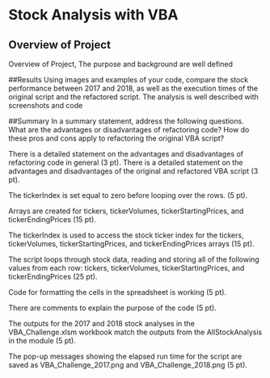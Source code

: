 # Stock Analysis with VBA

## Overview of Project
Overview of Project, The purpose and background are well defined

##Results
Using images and examples of your code, compare the stock performance between 2017 and 2018, as well as the execution times of the original script and the refactored script.
The analysis is well described with screenshots and code 

##Summary
In a summary statement, address the following questions.
What are the advantages or disadvantages of refactoring code?
How do these pros and cons apply to refactoring the original VBA script?

There is a detailed statement on the advantages and disadvantages of refactoring code in general (3 pt).
There is a detailed statement on the advantages and disadvantages of the original and refactored VBA script (3 pt).



The tickerIndex is set equal to zero before looping over the rows. (5 pt).

Arrays are created for tickers, tickerVolumes, tickerStartingPrices, and tickerEndingPrices (15 pt).

The tickerIndex is used to access the stock ticker index for the tickers, tickerVolumes, tickerStartingPrices, and tickerEndingPrices arrays (15 pt).

The script loops through stock data, reading and storing all of the following values from each row: tickers, tickerVolumes, tickerStartingPrices, and tickerEndingPrices (25 pt).

Code for formatting the cells in the spreadsheet is working (5 pt).

There are comments to explain the purpose of the code (5 pt).

The outputs for the 2017 and 2018 stock analyses in the VBA_Challenge.xlsm workbook match the outputs from the AllStockAnalysis in the module (5 pt).

The pop-up messages showing the elapsed run time for the script are saved as VBA_Challenge_2017.png and VBA_Challenge_2018.png (5 pt).
